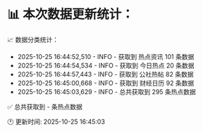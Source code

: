 📊 本次数据更新统计：
==========================

📈 数据分类统计：
- 2025-10-25 16:44:52,510 - INFO - 获取到 热点资讯 101 条数据
- 2025-10-25 16:44:54,534 - INFO - 获取到 今日热点 20 条数据
- 2025-10-25 16:44:57,443 - INFO - 获取到 公社热帖 82 条数据
- 2025-10-25 16:45:00,668 - INFO - 获取到 财经日历 92 条数据
- 2025-10-25 16:45:03,629 - INFO - 总共获取到 295 条热点数据

✅ 总共获取到 - 条热点数据

🕐 更新时间: 2025-10-25 16:45:03

